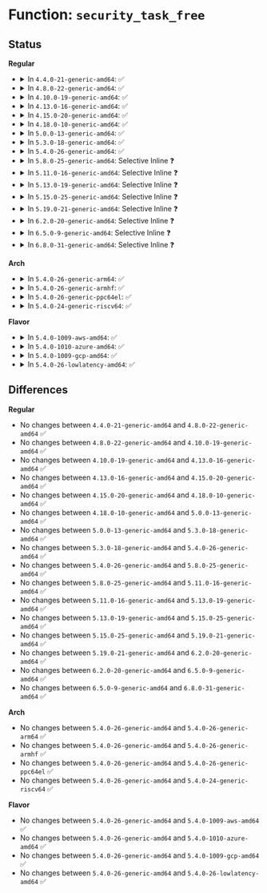 # Function: <code>security_task_free</code>

## Status
<b>Regular</b>
<ul>
<li>
<details>
<summary>In <code>4.4.0-21-generic-amd64</code>: ✅</summary>

```c
void security_task_free(struct task_struct * task)
```

```json
{
  "name": "security_task_free",
  "collision_type": "Unique Global",
  "inline_type": "No",
  "funcs": [
    {
      "addr": 18446744071582245280,
      "name": "security_task_free",
      "external": true,
      "loc": "security/security.c:862",
      "file": "security/security.c",
      "inline": "seen, unknown",
      "caller_inline": [],
      "caller_func": [
        "kernel/fork.c:__put_task_struct"
      ]
    }
  ],
  "symbols": [
    {
      "addr": 18446744071582245280,
      "name": "security_task_free",
      "section": ".text",
      "bind": "STB_GLOBAL",
      "size": 54
    }
  ]
}
```
</details>
</li>
<li>
<details>
<summary>In <code>4.8.0-22-generic-amd64</code>: ✅</summary>

```c
void security_task_free(struct task_struct * task)
```

```json
{
  "name": "security_task_free",
  "collision_type": "Unique Global",
  "inline_type": "No",
  "funcs": [
    {
      "addr": 18446744071582464000,
      "name": "security_task_free",
      "external": true,
      "loc": "security/security.c:884",
      "file": "security/security.c",
      "inline": "seen, unknown",
      "caller_inline": [],
      "caller_func": [
        "kernel/fork.c:__put_task_struct"
      ]
    }
  ],
  "symbols": [
    {
      "addr": 18446744071582464000,
      "name": "security_task_free",
      "section": ".text",
      "bind": "STB_GLOBAL",
      "size": 54
    }
  ]
}
```
</details>
</li>
<li>
<details>
<summary>In <code>4.10.0-19-generic-amd64</code>: ✅</summary>

```c
void security_task_free(struct task_struct * task)
```

```json
{
  "name": "security_task_free",
  "collision_type": "Unique Global",
  "inline_type": "No",
  "funcs": [
    {
      "addr": 18446744071582556464,
      "name": "security_task_free",
      "external": true,
      "loc": "security/security.c:905",
      "file": "security/security.c",
      "inline": "seen, unknown",
      "caller_inline": [],
      "caller_func": [
        "kernel/fork.c:__put_task_struct"
      ]
    }
  ],
  "symbols": [
    {
      "addr": 18446744071582556464,
      "name": "security_task_free",
      "section": ".text",
      "bind": "STB_GLOBAL",
      "size": 54
    }
  ]
}
```
</details>
</li>
<li>
<details>
<summary>In <code>4.13.0-16-generic-amd64</code>: ✅</summary>

```c
void security_task_free(struct task_struct * task)
```

```json
{
  "name": "security_task_free",
  "collision_type": "Unique Global",
  "inline_type": "No",
  "funcs": [
    {
      "addr": 18446744071582643616,
      "name": "security_task_free",
      "external": true,
      "loc": "security/security.c:1526",
      "file": "security/security.c",
      "inline": "seen, unknown",
      "caller_inline": [],
      "caller_func": [
        "kernel/fork.c:__put_task_struct"
      ]
    }
  ],
  "symbols": [
    {
      "addr": 18446744071582643616,
      "name": "security_task_free",
      "section": ".text",
      "bind": "STB_GLOBAL",
      "size": 79
    }
  ]
}
```
</details>
</li>
<li>
<details>
<summary>In <code>4.15.0-20-generic-amd64</code>: ✅</summary>

```c
void security_task_free(struct task_struct * task)
```

```json
{
  "name": "security_task_free",
  "collision_type": "Unique Global",
  "inline_type": "No",
  "funcs": [
    {
      "addr": 18446744071582797920,
      "name": "security_task_free",
      "external": true,
      "loc": "security/security.c:1482",
      "file": "security/security.c",
      "inline": "seen, unknown",
      "caller_inline": [],
      "caller_func": [
        "kernel/fork.c:__put_task_struct",
        "security/security.c:security_task_alloc"
      ]
    }
  ],
  "symbols": [
    {
      "addr": 18446744071582797920,
      "name": "security_task_free",
      "section": ".text",
      "bind": "STB_GLOBAL",
      "size": 85
    }
  ]
}
```
</details>
</li>
<li>
<details>
<summary>In <code>4.18.0-10-generic-amd64</code>: ✅</summary>

```c
void security_task_free(struct task_struct * task)
```

```json
{
  "name": "security_task_free",
  "collision_type": "Unique Global",
  "inline_type": "No",
  "funcs": [
    {
      "addr": 18446744071582995184,
      "name": "security_task_free",
      "external": true,
      "loc": "security/security.c:1001",
      "file": "security/security.c",
      "inline": "seen, unknown",
      "caller_inline": [],
      "caller_func": [
        "kernel/fork.c:__put_task_struct"
      ]
    }
  ],
  "symbols": [
    {
      "addr": 18446744071582995184,
      "name": "security_task_free",
      "section": ".text",
      "bind": "STB_GLOBAL",
      "size": 52
    }
  ]
}
```
</details>
</li>
<li>
<details>
<summary>In <code>5.0.0-13-generic-amd64</code>: ✅</summary>

```c
void security_task_free(struct task_struct * task)
```

```json
{
  "name": "security_task_free",
  "collision_type": "Unique Global",
  "inline_type": "No",
  "funcs": [
    {
      "addr": 18446744071583106848,
      "name": "security_task_free",
      "external": true,
      "loc": "security/security.c:1544",
      "file": "security/security.c",
      "inline": "seen, unknown",
      "caller_inline": [],
      "caller_func": [
        "kernel/fork.c:__put_task_struct",
        "security/security.c:security_task_alloc"
      ]
    }
  ],
  "symbols": [
    {
      "addr": 18446744071583106848,
      "name": "security_task_free",
      "section": ".text",
      "bind": "STB_GLOBAL",
      "size": 77
    }
  ]
}
```
</details>
</li>
<li>
<details>
<summary>In <code>5.3.0-18-generic-amd64</code>: ✅</summary>

```c
void security_task_free(struct task_struct * task)
```

```json
{
  "name": "security_task_free",
  "collision_type": "Unique Global",
  "inline_type": "No",
  "funcs": [
    {
      "addr": 18446744071583293120,
      "name": "security_task_free",
      "external": true,
      "loc": "security/security.c:1563",
      "file": "security/security.c",
      "inline": "seen, unknown",
      "caller_inline": [],
      "caller_func": [
        "kernel/fork.c:copy_process",
        "kernel/fork.c:__put_task_struct",
        "security/security.c:security_task_alloc"
      ]
    }
  ],
  "symbols": [
    {
      "addr": 18446744071583293120,
      "name": "security_task_free",
      "section": ".text",
      "bind": "STB_GLOBAL",
      "size": 79
    }
  ]
}
```
</details>
</li>
<li>
<details>
<summary>In <code>5.4.0-26-generic-amd64</code>: ✅</summary>

```c
void security_task_free(struct task_struct * task)
```

```json
{
  "name": "security_task_free",
  "collision_type": "Unique Global",
  "inline_type": "No",
  "funcs": [
    {
      "addr": 18446744071583398256,
      "name": "security_task_free",
      "external": true,
      "loc": "security/security.c:1602",
      "file": "security/security.c",
      "inline": "seen, unknown",
      "caller_inline": [],
      "caller_func": [
        "kernel/fork.c:copy_process",
        "kernel/fork.c:__put_task_struct",
        "security/security.c:security_task_alloc"
      ]
    }
  ],
  "symbols": [
    {
      "addr": 18446744071583398256,
      "name": "security_task_free",
      "section": ".text",
      "bind": "STB_GLOBAL",
      "size": 77
    }
  ]
}
```
</details>
</li>
<li>
<details>
<summary>In <code>5.8.0-25-generic-amd64</code>: Selective Inline ❓</summary>

```c
void security_task_free(struct task_struct * task)
```

```json
{
  "name": "security_task_free",
  "collision_type": "Unique Global",
  "inline_type": "Selective",
  "funcs": [
    {
      "addr": 18446744071583737984,
      "name": "security_task_free",
      "external": true,
      "loc": "security/security.c:1790",
      "file": "security/security.c",
      "inline": "not declared, inlined",
      "caller_inline": [
        "security/security.c:security_task_alloc"
      ],
      "caller_func": [
        "kernel/fork.c:copy_process",
        "kernel/fork.c:__put_task_struct"
      ]
    }
  ],
  "symbols": [
    {
      "addr": 18446744071583738064,
      "name": "security_task_free",
      "section": ".text",
      "bind": "STB_GLOBAL",
      "size": 77
    }
  ]
}
```
</details>
</li>
<li>
<details>
<summary>In <code>5.11.0-16-generic-amd64</code>: Selective Inline ❓</summary>

```c
void security_task_free(struct task_struct * task)
```

```json
{
  "name": "security_task_free",
  "collision_type": "Unique Global",
  "inline_type": "Selective",
  "funcs": [
    {
      "addr": 18446744071583858304,
      "name": "security_task_free",
      "external": true,
      "loc": "security/security.c:1792",
      "file": "security/security.c",
      "inline": "not declared, inlined",
      "caller_inline": [
        "security/security.c:security_task_alloc"
      ],
      "caller_func": [
        "kernel/fork.c:copy_process",
        "kernel/fork.c:__put_task_struct"
      ]
    }
  ],
  "symbols": [
    {
      "addr": 18446744071583858384,
      "name": "security_task_free",
      "section": ".text",
      "bind": "STB_GLOBAL",
      "size": 77
    }
  ]
}
```
</details>
</li>
<li>
<details>
<summary>In <code>5.13.0-19-generic-amd64</code>: Selective Inline ❓</summary>

```c
void security_task_free(struct task_struct * task)
```

```json
{
  "name": "security_task_free",
  "collision_type": "Unique Global",
  "inline_type": "Selective",
  "funcs": [
    {
      "addr": 18446744071583884480,
      "name": "security_task_free",
      "external": true,
      "loc": "security/security.c:1842",
      "file": "security/security.c",
      "inline": "not declared, inlined",
      "caller_inline": [
        "security/security.c:security_task_alloc"
      ],
      "caller_func": [
        "kernel/fork.c:copy_process",
        "kernel/fork.c:__put_task_struct"
      ]
    }
  ],
  "symbols": [
    {
      "addr": 18446744071583884560,
      "name": "security_task_free",
      "section": ".text",
      "bind": "STB_GLOBAL",
      "size": 77
    }
  ]
}
```
</details>
</li>
<li>
<details>
<summary>In <code>5.15.0-25-generic-amd64</code>: Selective Inline ❓</summary>

```c
void security_task_free(struct task_struct * task)
```

```json
{
  "name": "security_task_free",
  "collision_type": "Unique Global",
  "inline_type": "Selective",
  "funcs": [
    {
      "addr": 18446744071584248192,
      "name": "security_task_free",
      "external": true,
      "loc": "security/security.c:1850",
      "file": "security/security.c",
      "inline": "not declared, inlined",
      "caller_inline": [
        "security/security.c:security_task_alloc"
      ],
      "caller_func": [
        "kernel/fork.c:copy_process",
        "kernel/fork.c:__put_task_struct"
      ]
    }
  ],
  "symbols": [
    {
      "addr": 18446744071584248272,
      "name": "security_task_free",
      "section": ".text",
      "bind": "STB_GLOBAL",
      "size": 77
    }
  ]
}
```
</details>
</li>
<li>
<details>
<summary>In <code>5.19.0-21-generic-amd64</code>: Selective Inline ❓</summary>

```c
void security_task_free(struct task_struct * task)
```

```json
{
  "name": "security_task_free",
  "collision_type": "Unique Global",
  "inline_type": "Selective",
  "funcs": [
    {
      "addr": 18446744071584857551,
      "name": "security_task_free",
      "external": true,
      "loc": "security/security.c:1855",
      "file": "security/security.c",
      "inline": "not declared, inlined",
      "caller_inline": [
        "security/security.c:security_task_alloc"
      ],
      "caller_func": [
        "kernel/fork.c:copy_process",
        "kernel/fork.c:__put_task_struct"
      ]
    }
  ],
  "symbols": [
    {
      "addr": 18446744071584857728,
      "name": "security_task_free",
      "section": ".text",
      "bind": "STB_GLOBAL",
      "size": 85
    }
  ]
}
```
</details>
</li>
<li>
<details>
<summary>In <code>6.2.0-20-generic-amd64</code>: Selective Inline ❓</summary>

```c
void security_task_free(struct task_struct * task)
```

```json
{
  "name": "security_task_free",
  "collision_type": "Unique Global",
  "inline_type": "Selective",
  "funcs": [
    {
      "addr": 18446744071585561743,
      "name": "security_task_free",
      "external": true,
      "loc": "security/security.c:1902",
      "file": "security/security.c",
      "inline": "not declared, inlined",
      "caller_inline": [
        "security/security.c:security_task_alloc"
      ],
      "caller_func": [
        "kernel/fork.c:copy_process",
        "kernel/fork.c:__put_task_struct"
      ]
    }
  ],
  "symbols": [
    {
      "addr": 18446744071585561936,
      "name": "security_task_free",
      "section": ".text",
      "bind": "STB_GLOBAL",
      "size": 85
    }
  ]
}
```
</details>
</li>
<li>
<details>
<summary>In <code>6.5.0-9-generic-amd64</code>: Selective Inline ❓</summary>

```c
void security_task_free(struct task_struct * task)
```

```json
{
  "name": "security_task_free",
  "collision_type": "Unique Global",
  "inline_type": "Selective",
  "funcs": [
    {
      "addr": 18446744071585792687,
      "name": "security_task_free",
      "external": true,
      "loc": "security/security.c:3019",
      "file": "security/security.c",
      "inline": "not declared, inlined",
      "caller_inline": [
        "security/security.c:security_task_alloc"
      ],
      "caller_func": [
        "kernel/fork.c:copy_process",
        "kernel/fork.c:__put_task_struct"
      ]
    }
  ],
  "symbols": [
    {
      "addr": 18446744071585792880,
      "name": "security_task_free",
      "section": ".text",
      "bind": "STB_GLOBAL",
      "size": 85
    }
  ]
}
```
</details>
</li>
<li>
<details>
<summary>In <code>6.8.0-31-generic-amd64</code>: Selective Inline ❓</summary>

```c
void security_task_free(struct task_struct * task)
```

```json
{
  "name": "security_task_free",
  "collision_type": "Unique Global",
  "inline_type": "Selective",
  "funcs": [
    {
      "addr": 18446744071586041038,
      "name": "security_task_free",
      "external": true,
      "loc": "security/security.c:3085",
      "file": "security/security.c",
      "inline": "not declared, inlined",
      "caller_inline": [
        "security/security.c:security_task_alloc"
      ],
      "caller_func": [
        "kernel/fork.c:copy_process",
        "kernel/fork.c:__put_task_struct"
      ]
    }
  ],
  "symbols": [
    {
      "addr": 18446744071586041184,
      "name": "security_task_free",
      "section": ".text",
      "bind": "STB_GLOBAL",
      "size": 85
    }
  ]
}
```
</details>
</li>
</ul>
<b>Arch</b>
<ul>
<li>
<details>
<summary>In <code>5.4.0-26-generic-arm64</code>: ✅</summary>

```c
void security_task_free(struct task_struct * task)
```

```json
{
  "name": "security_task_free",
  "collision_type": "Unique Global",
  "inline_type": "No",
  "funcs": [
    {
      "addr": 18446603336495150608,
      "name": "security_task_free",
      "external": true,
      "loc": "security/security.c:1602",
      "file": "security/security.c",
      "inline": "seen, unknown",
      "caller_inline": [],
      "caller_func": [
        "kernel/fork.c:copy_process",
        "kernel/fork.c:__put_task_struct",
        "security/security.c:security_task_alloc"
      ]
    }
  ],
  "symbols": [
    {
      "addr": 18446603336495150608,
      "name": "security_task_free",
      "section": ".text",
      "bind": "STB_GLOBAL",
      "size": 84
    }
  ]
}
```
</details>
</li>
<li>
<details>
<summary>In <code>5.4.0-26-generic-armhf</code>: ✅</summary>

```c
void security_task_free(struct task_struct * task)
```

```json
{
  "name": "security_task_free",
  "collision_type": "Unique Global",
  "inline_type": "No",
  "funcs": [
    {
      "addr": 3228538252,
      "name": "security_task_free",
      "external": true,
      "loc": "security/security.c:1602",
      "file": "security/security.c",
      "inline": "seen, unknown",
      "caller_inline": [],
      "caller_func": [
        "kernel/fork.c:copy_process",
        "kernel/fork.c:__put_task_struct",
        "security/security.c:security_task_alloc"
      ]
    }
  ],
  "symbols": [
    {
      "addr": 3228538252,
      "name": "security_task_free",
      "section": ".text",
      "bind": "STB_GLOBAL",
      "size": 88
    }
  ]
}
```
</details>
</li>
<li>
<details>
<summary>In <code>5.4.0-26-generic-ppc64el</code>: ✅</summary>

```c
void security_task_free(struct task_struct * task)
```

```json
{
  "name": "security_task_free",
  "collision_type": "Unique Global",
  "inline_type": "No",
  "funcs": [
    {
      "addr": 13835058055289075456,
      "name": "security_task_free",
      "external": true,
      "loc": "security/security.c:1602",
      "file": "security/security.c",
      "inline": "seen, unknown",
      "caller_inline": [],
      "caller_func": [
        "kernel/fork.c:copy_process",
        "kernel/fork.c:__put_task_struct",
        "security/security.c:security_task_alloc"
      ]
    }
  ],
  "symbols": [
    {
      "addr": 13835058055289075456,
      "name": "security_task_free",
      "section": ".text",
      "bind": "STB_GLOBAL",
      "size": 140
    }
  ]
}
```
</details>
</li>
<li>
<details>
<summary>In <code>5.4.0-24-generic-riscv64</code>: ✅</summary>

```c
void security_task_free(struct task_struct * task)
```

```json
{
  "name": "security_task_free",
  "collision_type": "Unique Global",
  "inline_type": "No",
  "funcs": [
    {
      "addr": 18446743936274397970,
      "name": "security_task_free",
      "external": true,
      "loc": "security/security.c:1602",
      "file": "security/security.c",
      "inline": "seen, unknown",
      "caller_inline": [],
      "caller_func": [
        "kernel/fork.c:copy_process",
        "kernel/fork.c:__put_task_struct",
        "security/security.c:security_task_alloc"
      ]
    }
  ],
  "symbols": [
    {
      "addr": 18446743936274397970,
      "name": "security_task_free",
      "section": ".text",
      "bind": "STB_GLOBAL",
      "size": 76
    }
  ]
}
```
</details>
</li>
</ul>
<b>Flavor</b>
<ul>
<li>
<details>
<summary>In <code>5.4.0-1009-aws-amd64</code>: ✅</summary>

```c
void security_task_free(struct task_struct * task)
```

```json
{
  "name": "security_task_free",
  "collision_type": "Unique Global",
  "inline_type": "No",
  "funcs": [
    {
      "addr": 18446744071583366992,
      "name": "security_task_free",
      "external": true,
      "loc": "security/security.c:1602",
      "file": "security/security.c",
      "inline": "seen, unknown",
      "caller_inline": [],
      "caller_func": [
        "kernel/fork.c:copy_process",
        "kernel/fork.c:__put_task_struct",
        "security/security.c:security_task_alloc"
      ]
    }
  ],
  "symbols": [
    {
      "addr": 18446744071583366992,
      "name": "security_task_free",
      "section": ".text",
      "bind": "STB_GLOBAL",
      "size": 77
    }
  ]
}
```
</details>
</li>
<li>
<details>
<summary>In <code>5.4.0-1010-azure-amd64</code>: ✅</summary>

```c
void security_task_free(struct task_struct * task)
```

```json
{
  "name": "security_task_free",
  "collision_type": "Unique Global",
  "inline_type": "No",
  "funcs": [
    {
      "addr": 18446744071583304096,
      "name": "security_task_free",
      "external": true,
      "loc": "security/security.c:1602",
      "file": "security/security.c",
      "inline": "seen, unknown",
      "caller_inline": [],
      "caller_func": [
        "kernel/fork.c:copy_process",
        "kernel/fork.c:__put_task_struct",
        "security/security.c:security_task_alloc"
      ]
    }
  ],
  "symbols": [
    {
      "addr": 18446744071583304096,
      "name": "security_task_free",
      "section": ".text",
      "bind": "STB_GLOBAL",
      "size": 77
    }
  ]
}
```
</details>
</li>
<li>
<details>
<summary>In <code>5.4.0-1009-gcp-amd64</code>: ✅</summary>

```c
void security_task_free(struct task_struct * task)
```

```json
{
  "name": "security_task_free",
  "collision_type": "Unique Global",
  "inline_type": "No",
  "funcs": [
    {
      "addr": 18446744071583350768,
      "name": "security_task_free",
      "external": true,
      "loc": "security/security.c:1602",
      "file": "security/security.c",
      "inline": "seen, unknown",
      "caller_inline": [],
      "caller_func": [
        "kernel/fork.c:copy_process",
        "kernel/fork.c:__put_task_struct",
        "security/security.c:security_task_alloc"
      ]
    }
  ],
  "symbols": [
    {
      "addr": 18446744071583350768,
      "name": "security_task_free",
      "section": ".text",
      "bind": "STB_GLOBAL",
      "size": 77
    }
  ]
}
```
</details>
</li>
<li>
<details>
<summary>In <code>5.4.0-26-lowlatency-amd64</code>: ✅</summary>

```c
void security_task_free(struct task_struct * task)
```

```json
{
  "name": "security_task_free",
  "collision_type": "Unique Global",
  "inline_type": "No",
  "funcs": [
    {
      "addr": 18446744071583445952,
      "name": "security_task_free",
      "external": true,
      "loc": "security/security.c:1602",
      "file": "security/security.c",
      "inline": "seen, unknown",
      "caller_inline": [],
      "caller_func": [
        "kernel/fork.c:copy_process",
        "kernel/fork.c:__put_task_struct",
        "security/security.c:security_task_alloc"
      ]
    }
  ],
  "symbols": [
    {
      "addr": 18446744071583445952,
      "name": "security_task_free",
      "section": ".text",
      "bind": "STB_GLOBAL",
      "size": 77
    }
  ]
}
```
</details>
</li>
</ul>

## Differences
<b>Regular</b>
<ul>
<li>
No changes between <code>4.4.0-21-generic-amd64</code> and <code>4.8.0-22-generic-amd64</code> ✅
</li>
<li>
No changes between <code>4.8.0-22-generic-amd64</code> and <code>4.10.0-19-generic-amd64</code> ✅
</li>
<li>
No changes between <code>4.10.0-19-generic-amd64</code> and <code>4.13.0-16-generic-amd64</code> ✅
</li>
<li>
No changes between <code>4.13.0-16-generic-amd64</code> and <code>4.15.0-20-generic-amd64</code> ✅
</li>
<li>
No changes between <code>4.15.0-20-generic-amd64</code> and <code>4.18.0-10-generic-amd64</code> ✅
</li>
<li>
No changes between <code>4.18.0-10-generic-amd64</code> and <code>5.0.0-13-generic-amd64</code> ✅
</li>
<li>
No changes between <code>5.0.0-13-generic-amd64</code> and <code>5.3.0-18-generic-amd64</code> ✅
</li>
<li>
No changes between <code>5.3.0-18-generic-amd64</code> and <code>5.4.0-26-generic-amd64</code> ✅
</li>
<li>
No changes between <code>5.4.0-26-generic-amd64</code> and <code>5.8.0-25-generic-amd64</code> ✅
</li>
<li>
No changes between <code>5.8.0-25-generic-amd64</code> and <code>5.11.0-16-generic-amd64</code> ✅
</li>
<li>
No changes between <code>5.11.0-16-generic-amd64</code> and <code>5.13.0-19-generic-amd64</code> ✅
</li>
<li>
No changes between <code>5.13.0-19-generic-amd64</code> and <code>5.15.0-25-generic-amd64</code> ✅
</li>
<li>
No changes between <code>5.15.0-25-generic-amd64</code> and <code>5.19.0-21-generic-amd64</code> ✅
</li>
<li>
No changes between <code>5.19.0-21-generic-amd64</code> and <code>6.2.0-20-generic-amd64</code> ✅
</li>
<li>
No changes between <code>6.2.0-20-generic-amd64</code> and <code>6.5.0-9-generic-amd64</code> ✅
</li>
<li>
No changes between <code>6.5.0-9-generic-amd64</code> and <code>6.8.0-31-generic-amd64</code> ✅
</li>
</ul>
<b>Arch</b>
<ul>
<li>
No changes between <code>5.4.0-26-generic-amd64</code> and <code>5.4.0-26-generic-arm64</code> ✅
</li>
<li>
No changes between <code>5.4.0-26-generic-amd64</code> and <code>5.4.0-26-generic-armhf</code> ✅
</li>
<li>
No changes between <code>5.4.0-26-generic-amd64</code> and <code>5.4.0-26-generic-ppc64el</code> ✅
</li>
<li>
No changes between <code>5.4.0-26-generic-amd64</code> and <code>5.4.0-24-generic-riscv64</code> ✅
</li>
</ul>
<b>Flavor</b>
<ul>
<li>
No changes between <code>5.4.0-26-generic-amd64</code> and <code>5.4.0-1009-aws-amd64</code> ✅
</li>
<li>
No changes between <code>5.4.0-26-generic-amd64</code> and <code>5.4.0-1010-azure-amd64</code> ✅
</li>
<li>
No changes between <code>5.4.0-26-generic-amd64</code> and <code>5.4.0-1009-gcp-amd64</code> ✅
</li>
<li>
No changes between <code>5.4.0-26-generic-amd64</code> and <code>5.4.0-26-lowlatency-amd64</code> ✅
</li>
</ul>
